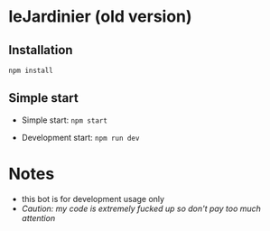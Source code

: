 # leJardinier (old version)

## Installation

`npm install`

## Simple start

- Simple start: `npm start`

- Development start: `npm run dev`

# Notes

- this bot is for development usage only
- *Caution: my code is extremely fucked up so don't pay too much attention*
